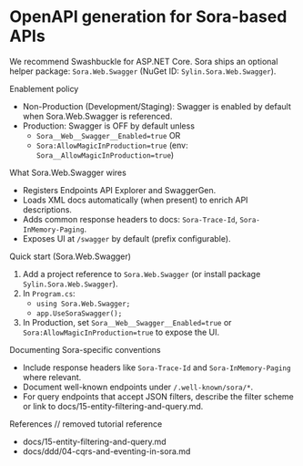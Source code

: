# OpenAPI generation for Sora-based APIs

We recommend Swashbuckle for ASP.NET Core. Sora ships an optional helper package: `Sora.Web.Swagger` (NuGet ID: `Sylin.Sora.Web.Swagger`).

Enablement policy
- Non-Production (Development/Staging): Swagger is enabled by default when Sora.Web.Swagger is referenced.
- Production: Swagger is OFF by default unless
    - `Sora__Web__Swagger__Enabled=true` OR
    - `Sora:AllowMagicInProduction=true` (env: `Sora__AllowMagicInProduction=true`)

What Sora.Web.Swagger wires
- Registers Endpoints API Explorer and SwaggerGen.
- Loads XML docs automatically (when present) to enrich API descriptions.
- Adds common response headers to docs: `Sora-Trace-Id`, `Sora-InMemory-Paging`.
- Exposes UI at `/swagger` by default (prefix configurable).

Quick start (Sora.Web.Swagger)
1) Add a project reference to `Sora.Web.Swagger` (or install package `Sylin.Sora.Web.Swagger`).
2) In `Program.cs`:
    - `using Sora.Web.Swagger;`
    - `app.UseSoraSwagger();`
3) In Production, set `Sora__Web__Swagger__Enabled=true` or `Sora:AllowMagicInProduction=true` to expose the UI.

Documenting Sora-specific conventions
- Include response headers like `Sora-Trace-Id` and `Sora-InMemory-Paging` where relevant.
- Document well-known endpoints under `/.well-known/sora/*`.
- For query endpoints that accept JSON filters, describe the filter scheme or link to docs/15-entity-filtering-and-query.md.

References
// removed tutorial reference
- docs/15-entity-filtering-and-query.md
- docs/ddd/04-cqrs-and-eventing-in-sora.md
